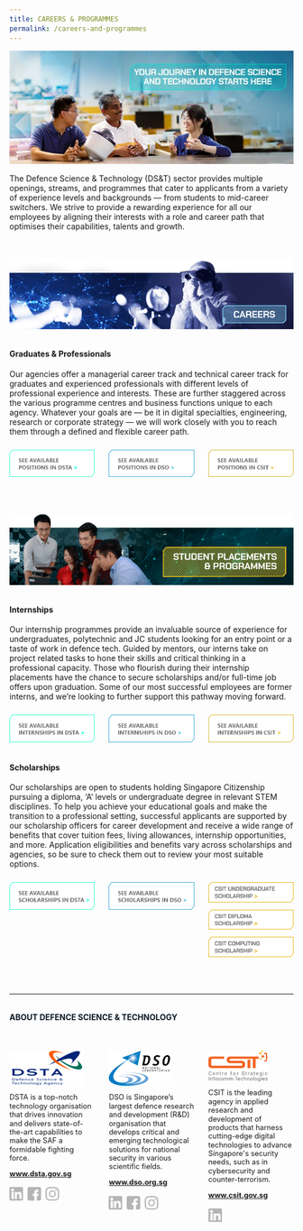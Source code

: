 ```yaml
---
title: CAREERS & PROGRAMMES
permalink: /careers-and-programmes
---
```

<style>
	a[target="_blank"]:after,.float-buttons{
	display:none;}
	
	a[target="_blank"]:after{display:none;}
</style>
![Alt text for image on Isomer site](/images/careers/Careers_Banner.jpg)
<p style="margin-bottom:3rem;">The Defence Science & Technology (DS&T) sector provides multiple openings, streams, and programmes that cater to applicants from a variety of experience levels and backgrounds — from students to mid-career switchers. We strive to provide a rewarding experience for all our employees by aligning their interests with a role and career path that optimises their capabilities, talents and growth.</p>

<img src="images/careers/Careers_1Careers.png"/>
<h4 style="font-weight:bold;margin-top:2rem;">Graduates & Professionals</h4>

<p style="margin-top:1rem;">Our agencies offer a managerial career track and technical career track for graduates and experienced professionals with different levels of professional experience and interests. These are further staggered across the various programme centres and business functions unique to each agency. Whatever your goals are — be it in digital specialties, engineering, research or corporate strategy — we will work closely with you to reach them through a defined and flexible career path.
</p>

<div class="dst-3-col">
	<div class="dst-col">
	<a class="nommargin" href="https://www.dsta.gov.sg/join-us/job-seeker/dsta-careers"  target="_blank">
		<img class="nommargin" src="/images/position-dsta.png"/>
	</a>
	</div>
	<div class="dst-col">
		<a class="nommargin" href="https://careers.dso.org.sg/career-openings/index.htm"  target="_blank">
		<img class="nommargin" src="/images/position-dso.png"/>
	</a>
	</div>
	<div class="dst-col"><a class="nommargin" href="https://www.csit.gov.sg/join-us/job-opportunities" target="_blank">
		<img class="nommargin" src="/images/position-csit.png"/>
	</a>
	</div>
</div>
 
 <br><br> 
	
<img src="images/careers/Careers_2Programmes.png"/>
<h4 style="font-weight:bold;margin-top:2rem;">Internships</h4>

<p style="margin-top:1rem;">Our internship programmes provide an invaluable source of experience for undergraduates, polytechnic and JC students looking for an entry point or a taste of work in defence tech. Guided by mentors, our interns take on project related tasks to hone their skills and critical thinking in a professional capacity. Those who flourish during their internship placements have the chance to secure scholarships and/or full-time job offers upon graduation. Some of our most successful employees are former interns, and we’re looking to further support this pathway moving forward.
</p>
<div class="dst-3-col">
	<div class="dst-col">
	<a class="nommargin" href="https://www.dsta.gov.sg/join-us/student/internship/internship-programme"  target="_blank">
		<img class="nommargin" src="/images/internship-dsta.png"/>
	</a>
	</div>
	<div class="dst-col">
		<a class="nommargin" href="https://www.dso.org.sg/internship"  target="_blank">
		<img class="nommargin" src="/images/internship-dso.png"/>
	</a>
	</div>
	<div class="dst-col"><a class="nommargin" href="https://www.csit.gov.sg/internships-scholarships/internships" target="_blank">
		<img class="nommargin" src="/images/internship-csit.png"/>
	</a>
	</div>
</div>
	
<h4 style="font-weight:bold;margin-top:2rem;">Scholarships</h4>

<p style="margin-top:1rem;">Our scholarships are open to students holding Singapore Citizenship pursuing a diploma, ‘A’ levels or undergraduate degree in relevant STEM disciplines. To help you achieve your educational goals and make the transition to a professional setting, successful applicants are supported by our scholarship officers for career development and receive a wide range of benefits that cover tuition fees, living allowances, internship opportunities, and more. Application eligibilities and benefits vary across scholarships and agencies, so be sure to check them out to review your most suitable options.
</p>

 
<div class="dst-3-col">
	<style>
	a[target="_blank"]:after{display:none !important;}
	.dst-col a{
		flex-direction:column;
		vertical-align: top;
	}
	</style>
	<div class="dst-col">
		 <a class="nommargin" href="https://www.dsta.gov.sg/join-us/student/scholarships-awards"  target="_blank">
		<img class="nommargin" src="/images/scholarship-dsta.png"/>
	</a>
	</div>
	<div class="dst-col">
		<a href="https://www.dso.org.sg/join-us/students-and-undergraduates" class="nommargin" target="_blank">
		<img class="nommargin" src="/images/scholarship-dso.png"/>
	</a>
	</div>
	<div class="dst-col">
		 <a class="nommargin" href="https://www.csit.gov.sg/internships-scholarships/csit-undergraduate-scholarship"  target="_blank">
		<img class="nommargin" src="/images/careers/CSIT-sclr1.png"/>
	</a>
		<a href="https://www.csit.gov.sg/internships-scholarships/csit-diploma-scholarship" class="nommargin"  target="_blank">
		<img class="nommargin" src="/images/careers/CSIT-sclr2.png"/>
	</a>
		<a class="nommargin" href="https://www.csit.gov.sg/internships-scholarships/csit-computing-scholarship"  target="_blank">
		<img class="nommargin" src="/images/careers/CSIT-sclr3.png"/>
	</a>
	</div>
</div>


<br><br>
<hr>

<h4  style="font-weight:bold;margin-top:2rem;color:#0C1926;">ABOUT DEFENCE SCIENCE & TECHNOLOGY</h4>

<style>
	.dst-3-col{display:flex;justify-content:space-between;}
	.dst-col{display:flex;width:30%;flex-direction:column;}
	.dst-col img{
	width:fit-content;
	margin:2rem 0 0 0;
	}

	.nommargin{
	margin: 5px 0 0 !important;
	}
	
	@media (max-width:767px){
	.dst-3-col{
		flex-direction:column;
	}
	
	.dst-col{
	width:100%;}
	}
	
	.social-icon{
	width:24px;
	height:24px;}
	
	.dst-3-col p, .dst-3-col a{
	font-size:0.8rem;line-height:1.2;
	}
	
	.dst-3-col a{
	font-weight:bold;
	}
	
	a.site-url{
	margin:0;
	}
	
	img.social-icon{
	margin-top:1rem;}
	
	.social{
	display:flex;}
	
	.social > a{
	margin:0 8px 0 0;
	}
}
	
</style>

<div class="dst-3-col">
	<div class="dst-col">
		<img src="/images/dsta-logo-DTCareers.png" style=""/>
			<p >DSTA is a top-notch technology organisation that drives innovation and delivers state-of-the-art capabilities to make the SAF a formidable fighting force.</p>
			<a href="https://www.dsta.gov.sg/home" target="_blank" class="site-url">www.dsta.gov.sg</a>
		<div class="social">
			<a href="https://www.linkedin.com/company/dsta/" target="_blank">
				<img src="/images/icons/linkedin.svg" class="social-icon" />
			</a>
			<a href="https://www.facebook.com/SingaporeDSTA" target="_blank">
				<img src="/images/icons/facebook.svg" class="social-icon" />
			</a>
			<a href="https://www.instagram.com/singaporedsta" target="_blank">
				<img src="/images/icons/instagram.svg" class="social-icon" />
			</a>
		</div>
	</div>
	<div class="dst-col">
		<img src="/images/dso-logo.png" style=""/>
			<p>DSO is Singapore’s largest defence research and development (R&D) organisation that develops critical and emerging technological solutions for national security in various scientific fields. 
</p>
			<a href="https://www.dso.org.sg" class="site-url" target="_blank">www.dso.org.sg</a>
		<div class="social">
			<a href="https://www.linkedin.com/company/dso-national-laboratories" target="_blank">
				<img src="/images/icons/linkedin.svg" class="social-icon" />
			</a>
			<a href="https://www.facebook.com/dso.sg/" target="_blank">
				<img src="/images/icons/facebook.svg" class="social-icon" />
			</a>
			<a href="https://www.instagram.com/discoverdso/" target="_blank">
				<img src="/images/icons/instagram.svg" class="social-icon" />
			</a>
		</div>
	</div>
	<div class="dst-col">
		<img src="/images/csit-logo.png" style=""/>
			<p>CSIT is the leading agency in applied research and development of products that harness cutting-edge digital technologies to advance Singapore's security needs, such as in cybersecurity and counter-terrorism.</p>
			<a href="https://www.csit.gov.sg" target="_blank" class="site-url">www.csit.gov.sg</a>
	<div class="social">
			<a href="https://www.linkedin.com/company/centre-for-strategic-infocomm-technologies/" target="_blank">
				<img src="/images/icons/linkedin.svg" class="social-icon" />
			</a>
		</div>
	</div>
</div>